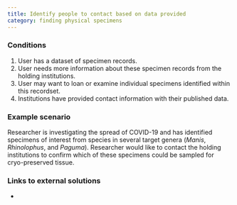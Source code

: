 ```yaml
---
title: Identify people to contact based on data provided
category: finding physical specimens
---
```


### Conditions
1. User has a dataset of specimen records.
1. User needs more information about these specimen records from the holding institutions.
1. User may want to loan or examine individual specimens identified within this recordset.
1. Institutions have provided contact information with their published data.

### Example scenario

Researcher is investigating the spread of COVID-19 and has identified specimens of interest from species in several target genera (_Manis_, _Rhinolophus_, and _Paguma_). Researcher would like to contact the holding institutions to confirm which of these specimens could be sampled for cryo-preserved tissue.

### Links to external solutions
-
